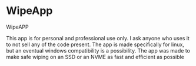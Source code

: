 # WipeApp
WipeAPP

This app is for personal and professional use only.
I ask anyone who uses it to not sell any of the code present.
The app is made specifically for linux, but an eventual windows compatibility is a possibility.
The app was made to make safe wiping on an SSD or an NVME as fast and efficient as possible
